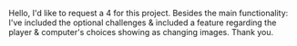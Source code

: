 Hello, I'd like to request a 4 for this project. Besides the main functionality: I've included the optional challenges & included a feature regarding the player & computer's choices showing as changing images. Thank you.